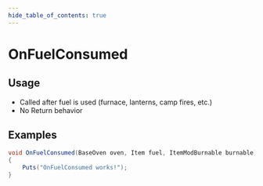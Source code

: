 ```yaml
---
hide_table_of_contents: true
---
```


# OnFuelConsumed

## Usage

* Called after fuel is used (furnace, lanterns, camp fires, etc.)
* No Return behavior

## Examples

```csharp title=""
void OnFuelConsumed(BaseOven oven, Item fuel, ItemModBurnable burnable)
{
    Puts("OnFuelConsumed works!");
}
```
